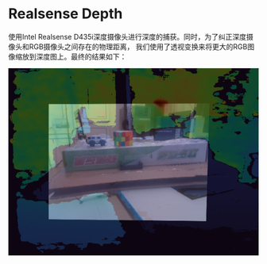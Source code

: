 # Realsense Depth

使用Intel Realsense D435i深度摄像头进行深度的捕获。同时，为了纠正深度摄像头和RGB摄像头之间存在的物理距离，
我们使用了透视变换来将更大的RGB图像缩放到深度图上。最终的结果如下：

![](images/Snipaste_2022-03-11_20-22-21.png)